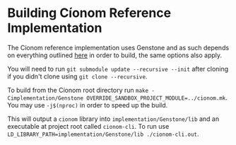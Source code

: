 # Building Cíonom Reference Implementation

The Cíonom reference implementation uses Genstone and as such depends on everything outlined [here](https://github.com/Th3T3chn0G1t/Genstone/blob/trunk/README.md) in order to build, the same options also apply.

You will need to run `git submodule update --recursive --init` after cloning if you didn't clone using `git clone --recursive`.

To build from the Cíonom root directory run `make -Cimplementation/Genstone OVERRIDE_SANDBOX_PROJECT_MODULE=../cionom.mk`. You may use `-j$(nproc)` in order to speed up the build.

This will output a `cionom` library into `implementation/Genstone/lib` and an executable at project root called `cionom-cli`. To run use `LD_LIBRARY_PATH=implementation/Genstone/lib ./cionom-cli.out`.
